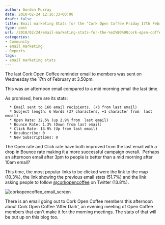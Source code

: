 ```yaml
---
author: Gordon Murray
date: 2010-02-24 12:16:33+00:00
draft: false
title: Email marketing Stats for the ‘Cork Open Coffee Friday 17th February’ email
type: post
url: /2010/02/24/email-marketing-stats-for-the-%e2%80%98cork-open-coffee-friday-17th-february%e2%80%99-email/
categories:
- Community
- email marketing
- Reports
tags:
- email marketing stats
---
```


The last Cork Open Coffee reminder email to members was sent on Wednesday the 17th of February at 3.50pm.

This was an afternoon email compared to a mid morning email the last time.

As promised, here are its stats:



	  * Email sent to 160 email recipients. (+3 from last email)
	  * Subject length: 6 Words (37 characters, +1 character from  last email)
	  * Open Rate: 32.5% (up 2.9% from  last email)
	  * Bounce Rate: 1.3% (Down from last email)
	  * Click Rate: 13.9% (Up from last email)
	  * Unsubscribe: 0
	  * New Subscriptions: 0

The Open rate and Click rate have both improved from the last email with a drop in Bounce rate making it a more successful campaign overall.  Perhaps an afternoon email after 3pm to people is better than a mid morning after 10am email?

This time, the most popular links to be clicked were the link to the map (10.3%), the link showing the previous email stats (51.7%) and the link asking people to follow [@corkopencoffee](http://www.twitter.com/corkopencoffee) on Twitter (13.8%).


![corkopencoffee_email_screen](/wp-content/uploads/2010/02/corkopencoffee_email_screen-300x213.gif)




There is an email going out to Cork Open Coffee members this afternoon about Cork Open Coffee 'After Dark', an evening meeting of Open Coffee members that can't make it for the morning meetings. The stats of that will be put up on this blog too.
